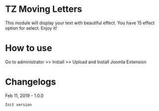# TZ Moving Letters
This module will display your text with beautiful effect. You have 15 effect option for select. Enjoy it!

# How to use
Go to administrator >> Install >> Upload and Install Joomla Extension

# Changelogs
Feb 11, 2019 - 1.0.0

	Init version